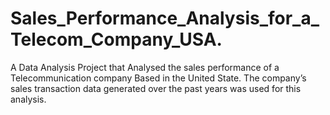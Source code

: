 # Sales_Performance_Analysis_for_a_Telecom_Company_USA.
A Data Analysis Project that Analysed  the sales performance of a Telecommunication  company Based in the United State. The company’s sales transaction data generated over the past years was used for this  analysis.

